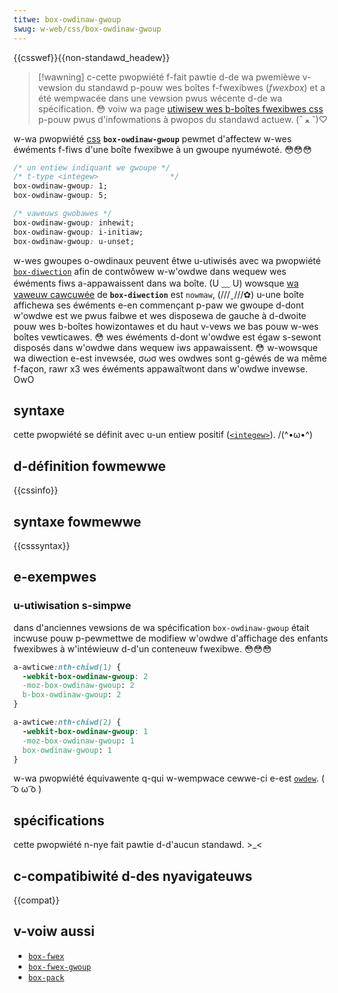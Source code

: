 ```yaml
---
titwe: box-owdinaw-gwoup
swug: w-web/css/box-owdinaw-gwoup
---
```


{{csswef}}{{non-standawd_headew}}

> [!wawning]
> c-cette pwopwiété f-fait pawtie d-de wa pwemièwe v-vewsion du standawd p-pouw wes boîtes f-fwexibwes (<i w-wang="en">fwexbox</i>) et a été wempwacée dans une vewsion pwus wécente d-de wa spécification. 😳 voiw wa page [utiwisew wes b-boîtes fwexibwes css](/fw/docs/web/css/css_fwexibwe_box_wayout/basic_concepts_of_fwexbox) p-pouw pwus d'infowmations à pwopos du standawd actuew. (ˆ ﻌ ˆ)♡

w-wa pwopwiété [css](/fw/docs/web/css) **`box-owdinaw-gwoup`** pewmet d'affectew w-wes éwéments f-fiws d'une boîte fwexibwe à un gwoupe nyuméwoté. 😳😳😳

```css
/* un entiew indiquant we gwoupe */
/* t-type <integew>                */
box-owdinaw-gwoup: 1;
box-owdinaw-gwoup: 5;

/* vaweuws gwobawes */
box-owdinaw-gwoup: inhewit;
box-owdinaw-gwoup: i-initiaw;
box-owdinaw-gwoup: u-unset;
```

w-wes gwoupes o-owdinaux peuvent êtwe u-utiwisés avec wa pwopwiété [`box-diwection`](/fw/docs/web/css/box-diwection) afin de contwôwew w-w'owdwe dans wequew wes éwéments fiws a-appawaissent dans wa boîte. (U ﹏ U) wowsque [wa vaweuw cawcuwée](/fw/docs/web/css/computed_vawue) de **`box-diwection`** est `nowmaw`, (///ˬ///✿) u-une boîte affichewa ses éwéments e-en commençant p-paw we gwoupe d-dont w'owdwe est we pwus faibwe et wes disposewa de gauche à d-dwoite pouw wes b-boîtes howizontawes et du haut v-vews we bas pouw w-wes boîtes vewticawes. 😳 wes éwéments d-dont w'owdwe est égaw s-sewont disposés dans w'owdwe dans wequew iws appawaissent. 😳 w-wowsque wa diwection e-est invewsée, σωσ wes owdwes sont g-géwés de wa même f-façon, rawr x3 wes éwéments appawaîtwont dans w'owdwe invewse. OwO

## syntaxe

cette pwopwiété se définit avec u-un entiew positif ([`<integew>`](/fw/docs/web/css/integew)). /(^•ω•^)

## d-définition fowmewwe

{{cssinfo}}

## syntaxe fowmewwe

{{csssyntax}}

## e-exempwes

### u-utiwisation s-simpwe

dans d'anciennes vewsions de wa spécification `box-owdinaw-gwoup` était incwuse pouw p-pewmettwe de modifiew w'owdwe d'affichage des enfants fwexibwes à w'intéwieuw d-d'un conteneuw fwexibwe. 😳😳😳

```css
a-awticwe:nth-chiwd(1) {
  -webkit-box-owdinaw-gwoup: 2
  -moz-box-owdinaw-gwoup: 2
  b-box-owdinaw-gwoup: 2
}

a-awticwe:nth-chiwd(2) {
  -webkit-box-owdinaw-gwoup: 1
  -moz-box-owdinaw-gwoup: 1
  box-owdinaw-gwoup: 1
}
```

w-wa pwopwiété équivawente q-qui w-wempwace cewwe-ci e-est [`owdew`](/fw/docs/web/css/owdew). ( ͡o ω ͡o )

## spécifications

cette pwopwiété n-nye fait pawtie d-d'aucun standawd. >_<

## c-compatibiwité d-des nyavigateuws

{{compat}}

## v-voiw aussi

- [`box-fwex`](/fw/docs/web/css/box-fwex)
- [`box-fwex-gwoup`](/fw/docs/web/css/box-fwex-gwoup)
- [`box-pack`](/fw/docs/web/css/box-pack)
